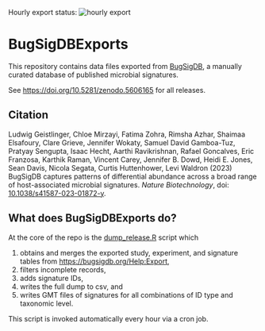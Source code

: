 Hourly export status: ![hourly export](https://github.com/waldronlab/BugSigDBExports/actions/workflows/export-bugsigdb.yml/badge.svg)

# BugSigDBExports

This repository contains data files exported from
[BugSigDB](https://bugsigdb.org), a manually curated database of published
microbial signatures.

See https://doi.org/10.5281/zenodo.5606165 for all releases.

## Citation

Ludwig Geistlinger, Chloe Mirzayi, Fatima Zohra, Rimsha Azhar,
Shaimaa Elsafoury, Clare Grieve, Jennifer Wokaty, Samuel David Gamboa-Tuz,
Pratyay Sengupta, Isaac Hecht, Aarthi Ravikrishnan, Rafael Goncalves,
Eric Franzosa, Karthik Raman, Vincent Carey, Jennifer B. Dowd,
Heidi E. Jones, Sean Davis, Nicola Segata, Curtis Huttenhower, Levi Waldron (2023)
BugSigDB captures patterns of differential abundance across a broad range of host-associated microbial signatures. 
*Nature Biotechnology*, doi: [10.1038/s41587-023-01872-y](https://doi.org/10.1038/s41587-023-01872-y).

## What does BugSigDBExports do?

At the core of the repo is the 
[dump_release.R](https://github.com/waldronlab/BugSigDBExports/blob/main/inst/scripts/dump_release.R) 
script which

1. obtains and merges the exported study, experiment, and signature tables from https://bugsigdb.org/Help:Export,
2. filters incomplete records,
3. adds signature IDs,
4. writes the full dump to csv, and
5. writes GMT files of signatures for all combinations of ID type and taxonomic level.

This script is invoked automatically every hour via a cron job.
